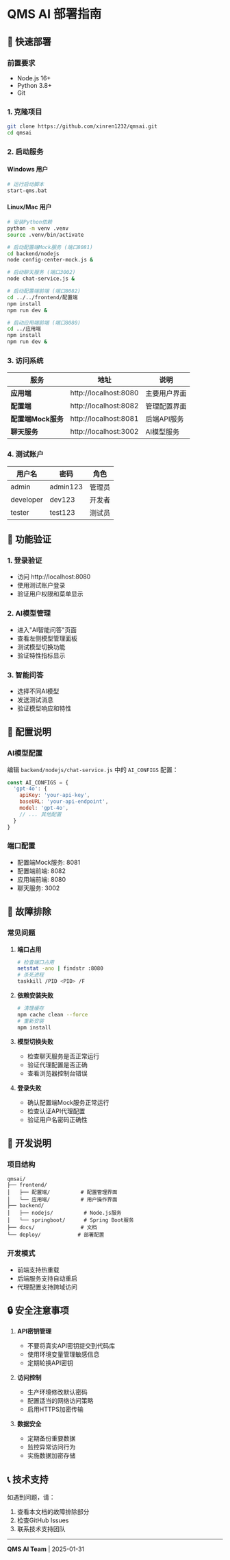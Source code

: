 # QMS AI 部署指南

## 🚀 快速部署

### 前置要求
- Node.js 16+ 
- Python 3.8+
- Git

### 1. 克隆项目
```bash
git clone https://github.com/xinren1232/qmsai.git
cd qmsai
```

### 2. 启动服务

#### Windows 用户
```bash
# 运行启动脚本
start-qms.bat
```

#### Linux/Mac 用户
```bash
# 安装Python依赖
python -m venv .venv
source .venv/bin/activate

# 启动配置端Mock服务 (端口8081)
cd backend/nodejs
node config-center-mock.js &

# 启动聊天服务 (端口3002)  
node chat-service.js &

# 启动配置端前端 (端口8082)
cd ../../frontend/配置端
npm install
npm run dev &

# 启动应用端前端 (端口8080)
cd ../应用端
npm install
npm run dev &
```

### 3. 访问系统

| 服务 | 地址 | 说明 |
|------|------|------|
| **应用端** | http://localhost:8080 | 主要用户界面 |
| **配置端** | http://localhost:8082 | 管理配置界面 |
| **配置端Mock服务** | http://localhost:8081 | 后端API服务 |
| **聊天服务** | http://localhost:3002 | AI模型服务 |

### 4. 测试账户

| 用户名 | 密码 | 角色 |
|--------|------|------|
| admin | admin123 | 管理员 |
| developer | dev123 | 开发者 |
| tester | test123 | 测试员 |

## 🎯 功能验证

### 1. 登录验证
- 访问 http://localhost:8080
- 使用测试账户登录
- 验证用户权限和菜单显示

### 2. AI模型管理
- 进入"AI智能问答"页面
- 查看左侧模型管理面板
- 测试模型切换功能
- 验证特性指标显示

### 3. 智能问答
- 选择不同AI模型
- 发送测试消息
- 验证模型响应和特性

## 🔧 配置说明

### AI模型配置
编辑 `backend/nodejs/chat-service.js` 中的 `AI_CONFIGS` 配置：

```javascript
const AI_CONFIGS = {
  'gpt-4o': {
    apiKey: 'your-api-key',
    baseURL: 'your-api-endpoint',
    model: 'gpt-4o',
    // ... 其他配置
  }
}
```

### 端口配置
- 配置端Mock服务: 8081
- 配置端前端: 8082  
- 应用端前端: 8080
- 聊天服务: 3002

## 🐛 故障排除

### 常见问题

1. **端口占用**
   ```bash
   # 检查端口占用
   netstat -ano | findstr :8080
   # 杀死进程
   taskkill /PID <PID> /F
   ```

2. **依赖安装失败**
   ```bash
   # 清理缓存
   npm cache clean --force
   # 重新安装
   npm install
   ```

3. **模型切换失败**
   - 检查聊天服务是否正常运行
   - 验证代理配置是否正确
   - 查看浏览器控制台错误

4. **登录失败**
   - 确认配置端Mock服务正常运行
   - 检查认证API代理配置
   - 验证用户名密码正确性

## 📝 开发说明

### 项目结构
```
qmsai/
├── frontend/
│   ├── 配置端/          # 配置管理界面
│   └── 应用端/          # 用户操作界面
├── backend/
│   ├── nodejs/          # Node.js服务
│   └── springboot/      # Spring Boot服务
├── docs/               # 文档
└── deploy/            # 部署配置
```

### 开发模式
- 前端支持热重载
- 后端服务支持自动重启
- 代理配置支持跨域访问

## 🔒 安全注意事项

1. **API密钥管理**
   - 不要将真实API密钥提交到代码库
   - 使用环境变量管理敏感信息
   - 定期轮换API密钥

2. **访问控制**
   - 生产环境修改默认密码
   - 配置适当的网络访问策略
   - 启用HTTPS加密传输

3. **数据安全**
   - 定期备份重要数据
   - 监控异常访问行为
   - 实施数据加密存储

## 📞 技术支持

如遇到问题，请：
1. 查看本文档的故障排除部分
2. 检查GitHub Issues
3. 联系技术支持团队

---

**QMS AI Team** | 2025-01-31
